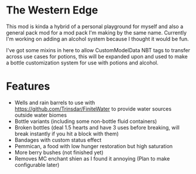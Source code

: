 # The Western Edge
This mod is kinda a hybrid of a personal playground for myself and also a general pack mod for a mod pack I'm making by the same name. Currently I'm working on adding an alcohol system because I thought it would be fun.

I've got some mixins in here to allow CustomModelData NBT tags to transfer across use cases for potions, this will be expanded upon and used to make a bottle customization system for use with potions and alcohol.
# Features
- Wells and rain barrels to use with https://github.com/Trinsdar/FiniteWater to provide water sources outside water biomes
- Bottle variants (including some non-bottle fluid containers)
- Broken bottles (deal 1.5 hearts and have 3 uses before breaking, will break instantly if you hit a block with them)
- Bandages with custom status effect
- Pemmican, a food with low hunger restoration but high saturation
- More berry bushes (not finished yet)
- Removes MC enchant shien as I found it annoying (Plan to make configurable later)
